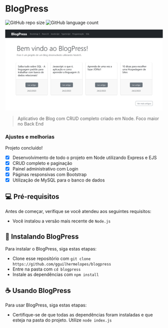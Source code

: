 # BlogPress

![GitHub repo size](https://img.shields.io/github/repo-size/gguilhermelopes/blogpress?style=for-the-badge)
![GitHub language count](https://img.shields.io/github/languages/count/gguilhermelopes/blogpress?style=for-the-badge)

<p align="center">
<img src="./blogpress.png" alt="preview img">
</p>

> Aplicativo de Blog com CRUD completo criado em Node. Foco maior no Back End

### Ajustes e melhorias

Projeto concluído!

- [x] Desenvolvimento de todo o projeto em Node utilizando Express e EJS
- [x] CRUD completo e paginação
- [x] Painel administrativo com Login
- [x] Páginas responsivas com Bootstrap
- [x] Utilização de MySQL para o banco de dados

## 💻 Pré-requisitos

Antes de começar, verifique se você atendeu aos seguintes requisitos:

* Você instalou a versão mais recente de `Node.js`

## 🚀 Instalando BlogPress

Para instalar o BlogPress, siga estas etapas:

* Clone esse repositório com `git clone https://github.com/gguilhermelopes/blogpress`
* Entre na pasta com `cd blogpress`
* Instale as dependências com `npm install`

## ☕ Usando BlogPress

Para usar BlogPress, siga estas etapas:

* Certifique-se de que todas as dependências foram instaladas e que esteja na pasta do projeto. Utilize `node index.js` 
